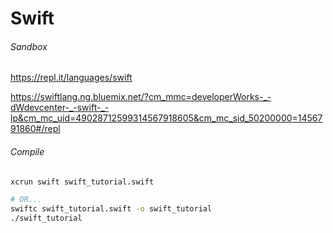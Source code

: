 # Swift

###### Sandbox

https://repl.it/languages/swift

https://swiftlang.ng.bluemix.net/?cm_mmc=developerWorks-_-dWdevcenter-_-swift-_-lp&cm_mc_uid=49028712599314567918605&cm_mc_sid_50200000=1456791860#/repl

###### Compile

```bash
xcrun swift swift_tutorial.swift

# OR...
swiftc swift_tutorial.swift -o swift_tutorial
./swift_tutorial
```
